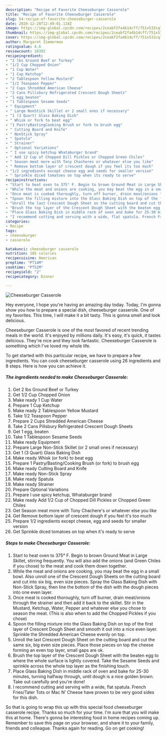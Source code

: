 ```yaml
---
description: "Recipe of Favorite Cheeseburger Casserole"
title: "Recipe of Favorite Cheeseburger Casserole"
slug: 54-recipe-of-favorite-cheeseburger-casserole
date: 2020-12-28T12:49:01.118Z
image: https://img-global.cpcdn.com/recipes/2ceabf2fa4b14cff/751x532cq70/cheeseburger-casserole-recipe-main-photo.jpg
thumbnail: https://img-global.cpcdn.com/recipes/2ceabf2fa4b14cff/751x532cq70/cheeseburger-casserole-recipe-main-photo.jpg
cover: https://img-global.cpcdn.com/recipes/2ceabf2fa4b14cff/751x532cq70/cheeseburger-casserole-recipe-main-photo.jpg
author: Margaret Zimmerman
ratingvalue: 4.6
reviewcount: 10392
recipeingredient:
- "2 lbs Ground Beef or Turkey"
- "1/2 Cup Chopped Onion"
- "1 Cup Water"
- "1 Cup Ketchup"
- "2 Tablespoon Yellow Mustard"
- "1/2 Teaspoon Pepper"
- "2 Cups Shredded American Cheese"
- "2 Cans Pillsbury Refrigerated Crescent Dough Sheets"
- "1 egg beaten"
- "1 Tablespoon Sesame Seeds"
- " Equipment"
- " Large NonStick Skillet or 2 small ones if necessary"
- "1 (3 Quart) Glass Baking Dish"
- " Whisk or fork to beat egg"
- "1 PastryBastingCooking Brush or fork to brush egg"
- " Cutting Board and Knife"
- " NonStick Spray"
- " Spatula"
- " Strainer"
- " Optional Variations"
- " I use spicy ketchup Whataburger brand"
- " Add 12 Cup of Chopped Dill Pickles or Chopped Green Chiles"
- " Season meat more with Tony Chacheres or whatever else you like"
- " Remove bottom layer of crescent dough if you feel its too much"
- "1/2 ingredients except cheese egg and seeds for smaller version"
- " Sprinkle diced tomatoes on top when its ready to serve"
recipeinstructions:
- "Start to heat oven to 375° F. Begin to brown Ground Meat in Large Skillet, stirring frequently. You will also add the onions (and Green Chiles if you chose) to the meat and cook them down together."
- "While the meat and onions are cooking, you may beat the egg in a small bowl. Also unroll one of the Crescent Dough Sheets on the cutting board and cut into six big, even size pieces. Spray the Glass Baking Dish with Non-Stick Spray, then line the bottom of the dish with the dough pieces into one even layer."
- "Once meat is cooked thoroughly, turn off burner, drain meat/onions through the strainer and then add it back to the skillet. Stir in the Mustard, Ketchup, Water, Pepper and whatever else you chose to season the meat. (This is also when to add the Chopped Pickles if you chose)"
- "Spoon the filling mixture into the Glass Baking Dish on top of the first layer of Crescent Dough Sheet and smooth it out into a nice even layer. Sprinkle the Shredded American Cheese evenly on top."
- "Unroll the last Crescent Dough Sheet on the cutting board and cut the same six, big even size pieces. Place those pieces on top the cheese forming an even top layer, small gaps are ok."
- "Brush the top layer of the Crescent Dough Sheet with the beaten egg to where the whole surface is lightly covered. Take the Sesame Seeds and sprinkle across the whole top layer as the finishing touch."
- "Place Glass Baking Dish in middle rack of oven and bake for 25-30 minutes, turning halfway through, until dough is a nice golden brown. Take out carefully and you&#39;re done!"
- "I recommend cutting and serving with a wide, flat spatula. French Fries/Tater Tots or Mac N&#39; Cheese have proven to be very good sides for this dish."
categories:
- Recipe
tags:
- cheeseburger
- casserole

katakunci: cheeseburger casserole 
nutrition: 185 calories
recipecuisine: American
preptime: "PT14M"
cooktime: "PT52M"
recipeyield: "2"
recipecategory: Dinner

---
```



![Cheeseburger Casserole](https://img-global.cpcdn.com/recipes/2ceabf2fa4b14cff/751x532cq70/cheeseburger-casserole-recipe-main-photo.jpg)

Hey everyone, I hope you're having an amazing day today. Today, I'm gonna show you how to prepare a special dish, cheeseburger casserole. One of my favorites. This time, I will make it a bit tasty. This is gonna smell and look delicious.



Cheeseburger Casserole is one of the most favored of recent trending meals in the world. It's enjoyed by millions daily. It's easy, it's quick, it tastes delicious. They're nice and they look fantastic. Cheeseburger Casserole is something which I've loved my whole life.


To get started with this particular recipe, we have to prepare a few ingredients. You can cook cheeseburger casserole using 26 ingredients and 8 steps. Here is how you can achieve it.

<!--inarticleads1-->

##### The ingredients needed to make Cheeseburger Casserole:

1. Get 2 lbs Ground Beef or Turkey
1. Get 1/2 Cup Chopped Onion
1. Make ready 1 Cup Water
1. Prepare 1 Cup Ketchup
1. Make ready 2 Tablespoon Yellow Mustard
1. Take 1/2 Teaspoon Pepper
1. Prepare 2 Cups Shredded American Cheese
1. Take 2 Cans Pillsbury Refrigerated Crescent Dough Sheets
1. Get 1 egg, beaten
1. Take 1 Tablespoon Sesame Seeds
1. Make ready  Equipment
1. Prepare  Large Non-Stick Skillet (or 2 small ones if necessary)
1. Get 1 (3 Quart) Glass Baking Dish
1. Make ready  Whisk (or fork) to beat egg
1. Prepare 1 Pastry/Basting/Cooking Brush (or fork) to brush egg
1. Make ready  Cutting Board and Knife
1. Make ready  Non-Stick Spray
1. Make ready  Spatula
1. Make ready  Strainer
1. Prepare  Optional Variations
1. Prepare  I use spicy ketchup, Whataburger brand
1. Make ready  Add 1/2 Cup of Chopped Dill Pickles or Chopped Green Chiles
1. Get  Season meat more with Tony Chachere&#39;s or whatever else you like
1. Get  Remove bottom layer of crescent dough if you feel it&#39;s too much
1. Prepare 1/2 ingredients except cheese, egg and seeds for smaller version
1. Get  Sprinkle diced tomatoes on top when it&#39;s ready to serve




<!--inarticleads2-->

##### Steps to make Cheeseburger Casserole:

1. Start to heat oven to 375° F. Begin to brown Ground Meat in Large Skillet, stirring frequently. You will also add the onions (and Green Chiles if you chose) to the meat and cook them down together.
1. While the meat and onions are cooking, you may beat the egg in a small bowl. Also unroll one of the Crescent Dough Sheets on the cutting board and cut into six big, even size pieces. Spray the Glass Baking Dish with Non-Stick Spray, then line the bottom of the dish with the dough pieces into one even layer.
1. Once meat is cooked thoroughly, turn off burner, drain meat/onions through the strainer and then add it back to the skillet. Stir in the Mustard, Ketchup, Water, Pepper and whatever else you chose to season the meat. (This is also when to add the Chopped Pickles if you chose)
1. Spoon the filling mixture into the Glass Baking Dish on top of the first layer of Crescent Dough Sheet and smooth it out into a nice even layer. Sprinkle the Shredded American Cheese evenly on top.
1. Unroll the last Crescent Dough Sheet on the cutting board and cut the same six, big even size pieces. Place those pieces on top the cheese forming an even top layer, small gaps are ok.
1. Brush the top layer of the Crescent Dough Sheet with the beaten egg to where the whole surface is lightly covered. Take the Sesame Seeds and sprinkle across the whole top layer as the finishing touch.
1. Place Glass Baking Dish in middle rack of oven and bake for 25-30 minutes, turning halfway through, until dough is a nice golden brown. Take out carefully and you&#39;re done!
1. I recommend cutting and serving with a wide, flat spatula. French Fries/Tater Tots or Mac N&#39; Cheese have proven to be very good sides for this dish.




So that is going to wrap this up with this special food cheeseburger casserole recipe. Thanks so much for your time. I'm sure that you will make this at home. There's gonna be interesting food in home recipes coming up. Remember to save this page on your browser, and share it to your family, friends and colleague. Thanks again for reading. Go on get cooking!
